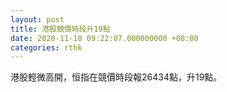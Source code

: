 ```yaml
---
layout: post
title: 港股競價時段升19點
date: 2020-11-18 09:22:07.000000000 +08:00
categories: rthk
---
```


港股輕微高開，恒指在競價時段報26434點，升19點。
